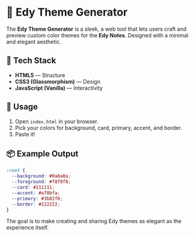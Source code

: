 # 🎨 Edy Theme Generator

The **Edy Theme Generator** is a sleek, a web tool that lets users craft and preview custom color themes for the **Edy Notes**. Designed with a minimal and elegant aesthetic.

## 🧱 Tech Stack

* **HTML5** — Structure
* **CSS3 (Glassmorphism)** — Design
* **JavaScript (Vanilla)** — Interactivity

## 🚀 Usage

1. Open `index.html` in your browser.
2. Pick your colors for background, card, primary, accent, and border.
3. Paste it!

## 📦 Example Output

```css
:root {
  --background: #0a0a0a;
  --foreground: #f8f8f8;
  --card: #111111;
  --accent: #a78bfa;
  --primary: #3b82f6;
  --border: #222222;
}
```



The goal is to make creating and sharing Edy themes as elegant as the experience itself.
